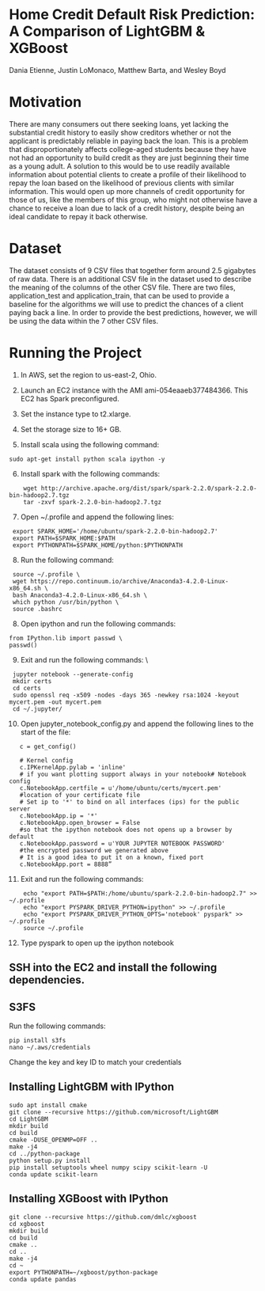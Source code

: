 # Home Credit Default Risk Prediction:  A Comparison of LightGBM & XGBoost
   Dania Etienne, Justin LoMonaco, Matthew Barta, and Wesley Boyd

# Motivation
There are many consumers out there seeking loans, yet lacking the substantial credit history to easily show creditors whether or not the applicant is predictably reliable in paying back the loan. This is a problem that disproportionately affects college-aged students because they have not had an opportunity to build credit as they are just beginning their time as a young adult.  A solution to this would be to use readily available information about potential clients to create a profile of their likelihood to repay the loan based on the likelihood of previous clients with similar information. This would open up more channels of credit opportunity for those of us, like the members of this group, who might not otherwise have a chance to receive a loan due to lack of a credit history, despite being an ideal candidate to repay it back otherwise.

# Dataset
The dataset consists of 9 CSV files that together form around 2.5 gigabytes of raw data. There is an additional CSV file in the dataset used to describe the meaning of the columns of the other CSV file. There are two files, application_test and application_train, that can be used to provide a baseline for the algorithms we will use to predict the chances of a client paying back a line. In order to provide the best predictions, however, we will be using the data within the 7 other CSV files.

# Running the Project 

  1. In AWS, set the region to us-east-2, Ohio.
  2. Launch an EC2 instance with the AMI ami-054eaaeb377484366. This EC2 has Spark preconfigured.
  3. Set the instance type to t2.xlarge.
  4. Set the storage size to 16+ GB.
  
  5. Install scala using the following command:
  ```
  sudo apt-get install python scala ipython -y
  ```
   
  6. Install spark with the following commands:
  ```
      wget http://archive.apache.org/dist/spark/spark-2.2.0/spark-2.2.0-bin-hadoop2.7.tgz
      tar -zxvf spark-2.2.0-bin-hadoop2.7.tgz
   ```
   
  7. Open ~/.profile and append the following lines:
  ```
   export SPARK_HOME='/home/ubuntu/spark-2.2.0-bin-hadoop2.7'
   export PATH=$SPARK_HOME:$PATH
   export PYTHONPATH=$SPARK_HOME/python:$PYTHONPATH
  ```
   
  8. Run the following command:
  ```
   source ~/.profile \
   wget https://repo.continuum.io/archive/Anaconda3-4.2.0-Linux-x86_64.sh \
   bash Anaconda3-4.2.0-Linux-x86_64.sh \
   which python /usr/bin/python \
   source .bashrc
  ```
   
  8. Open ipython and run the following commands: 
  ```
  from IPython.lib import passwd \
  passwd()
  ```
  
  9. Exit and run the following commands: \
  ```
   jupyter notebook --generate-config 
   mkdir certs 
   cd certs 
   sudo openssl req -x509 -nodes -days 365 -newkey rsa:1024 -keyout mycert.pem -out mycert.pem 
   cd ~/.jupyter/
   ```
   
  10. Open jupyter_notebook_config.py and append the following lines to the start of the file:
  ```
     c = get_config()

     # Kernel config
     c.IPKernelApp.pylab = 'inline'
     # if you want plotting support always in your notebook# Notebook config
     c.NotebookApp.certfile = u'/home/ubuntu/certs/mycert.pem'
     #location of your certificate file
     # Set ip to '*' to bind on all interfaces (ips) for the public server
     c.NotebookApp.ip = '*'
     c.NotebookApp.open_browser = False
     #so that the ipython notebook does not opens up a browser by default
     c.NotebookApp.password = u'YOUR JUPYTER NOTEBOOK PASSWORD'
     #the encrypted password we generated above
     # It is a good idea to put it on a known, fixed port
     c.NotebookApp.port = 8888”
  ```
  
  11. Exit and run the following commands:
  ```
      echo "export PATH=$PATH:/home/ubuntu/spark-2.2.0-bin-hadoop2.7" >> ~/.profile
      echo "export PYSPARK_DRIVER_PYTHON=ipython" >> ~/.profile
      echo "export PYSPARK_DRIVER_PYTHON_OPTS='notebook' pyspark" >> ~/.profile
      source ~/.profile
   ```
   
  12. Type pyspark to open up the ipython notebook

## SSH into the EC2 and install the following dependencies.

## S3FS
Run the following commands:
```
pip install s3fs
nano ~/.aws/credentials
```

Change the key and key ID to match your credentials


## Installing LightGBM with IPython

```
sudo apt install cmake
git clone --recursive https://github.com/microsoft/LightGBM
cd LightGBM
mkdir build
cd build
cmake -DUSE_OPENMP=OFF ..
make -j4
cd ../python-package
python setup.py install
pip install setuptools wheel numpy scipy scikit-learn -U
conda update scikit-learn
```

## Installing XGBoost with IPython

```
git clone --recursive https://github.com/dmlc/xgboost
cd xgboost
mkdir build
cd build
cmake ..
cd ..
make -j4
cd ~
export PYTHONPATH=~/xgboost/python-package
conda update pandas
```

